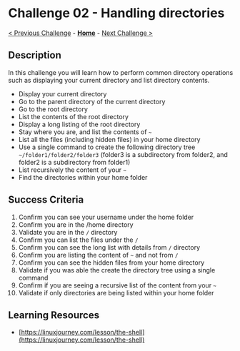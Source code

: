 # Challenge 02 - Handling directories

[< Previous Challenge](./Challenge-01.md) - **[Home](../README.md)** - [Next Challenge >](./Challenge-03.md)

## Description

In this challenge you will learn how to perform common directory operations such as displaying your current directory and list directory contents.

- Display your current directory
- Go to the parent directory of the current directory
- Go to the root directory
- List the contents of the root directory
- Display a long listing of the root directory
- Stay where you are, and list the contents of `~`
- List all the files (including hidden files) in your home directory
- Use a single command to create the following directory tree `~/folder1/folder2/folder3` (folder3 is a subdirectory from folder2, and folder2 is a subdirectory from folder1)
- List recursively the content of your `~` 
- Find the directories within your home folder

## Success Criteria

1. Confirm you can see your username under the home folder
2. Confirm you are in the /home directory 
3. Validate you are in the `/` directory
4. Confirm you can list the files under the `/`
5. Confirm you can see the long list with details from `/` directory
6. Confirm you are listing the content of `~` and not from `/`
7. Confirm you can see the hidden files from your home directory
8. Validate if you was able the create the directory tree using a single command
9. Confirm if you are seeing a recursive list of the content from your `~` 
10. Validate if only directories are being listed within your home folder

## Learning Resources

- [https://linuxjourney.com/lesson/the-shell](https://linuxjourney.com/lesson/the-shell)



